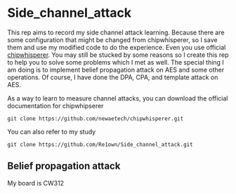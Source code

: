 # Side_channel_attack

This rep aims to record my side channel attack learning. Because there are some configuration that might be changed from chipwhisperer, so I save them and use my modified code to do the experience. Even you use official  [chipwhisperer](https://github.com/newaetech/chipwhisperer). You may still be stucked by some reasons so I create this rep to help you to solve some problems which I met as well. The special thing I am doing is to implement belief propagation attack on AES and some other operations. Of course, I have done the DPA, CPA, and template attack on AES. 

As a way to learn to measure channel attacks, you can download the official documentation for chipwhipserer

`git clone https://github.com/newaetech/chipwhisperer.git`

You can also refer to my study

`git clone https://github.com/Re1own/Side_channel_attack.git`



## Belief propagation attack

My board is CW312
